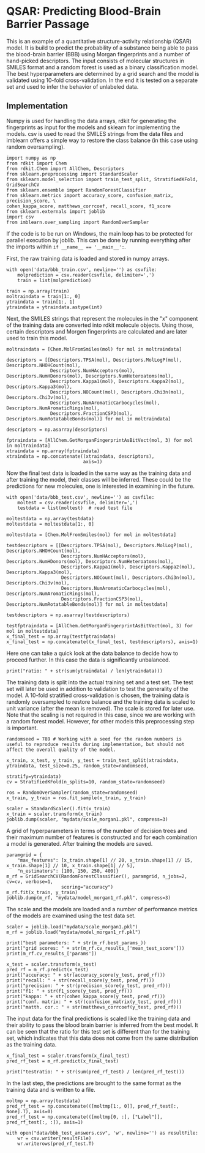 # QSAR: Predicting Blood-Brain Barrier Passage
This is an example of a quantitative structure-activity relationship (QSAR) model. It is build to predict the probability of a substance being able to pass the blood-brain barrier (BBB) using Morgan fingerprints and a number of hand-picked descriptors. The input consists of molecular structures in SMILES format and a random forest is used as a binary classification model. The best hyperparameters are determined by a grid search and the model is validated using 10-fold cross-validation. In the end it is tested on a separate set and used to infer the behavior of unlabeled data.

## Implementation
Numpy is used for handling the data arrays, rdkit for generating the fingerprints as input for the models and sklearn for implementing the models. csv is used to read the SMILES strings from the data files and imblearn offers a simple way to restore the class balance (in this case using random oversampling).
```
import numpy as np
from rdkit import Chem
from rdkit.Chem import AllChem, Descriptors
from sklearn.preprocessing import StandardScaler
from sklearn.model_selection import train_test_split, StratifiedKFold, GridSearchCV
from sklearn.ensemble import RandomForestClassifier
from sklearn.metrics import accuracy_score, confusion_matrix, precision_score, \
cohen_kappa_score, matthews_corrcoef, recall_score, f1_score
from sklearn.externals import joblib
import csv
from imblearn.over_sampling import RandomOverSampler
```

If the code is to be run on Windows, the main loop has to be protected for parallel execution by joblib. This can be done by running everything after the imports within `if __name__ == '__main__':`.

First, the raw training data is loaded and stored in numpy arrays.
```
with open('data/bbb_train.csv', newline='') as csvfile:
    molprediction = csv.reader(csvfile, delimiter=',')
    train = list(molprediction)  

train = np.array(train)
moltraindata = train[1:, 0]
ytraindata = train[1:, 1]
ytraindata = ytraindata.astype(int)
```

Next, the SMILES strings that represent the molecules in the "x" component of the training data are converted into rdkit molecule objects. Using those, certain descriptors and Morgen fingerprints are calculated and are later used to train this model.
```
moltraindata = [Chem.MolFromSmiles(mol) for mol in moltraindata]  

descriptors = [[Descriptors.TPSA(mol), Descriptors.MolLogP(mol), Descriptors.NHOHCount(mol),
                Descriptors.NumHAcceptors(mol), Descriptors.NumHDonors(mol), Descriptors.NumHeteroatoms(mol),
                Descriptors.Kappa1(mol), Descriptors.Kappa2(mol), Descriptors.Kappa3(mol),
                Descriptors.NOCount(mol), Descriptors.Chi3n(mol), Descriptors.Chi3v(mol),
                Descriptors.NumAromaticCarbocycles(mol), Descriptors.NumAromaticRings(mol),
                Descriptors.FractionCSP3(mol), Descriptors.NumRotatableBonds(mol)] for mol in moltraindata]

descriptors = np.asarray(descriptors)

fptraindata = [AllChem.GetMorganFingerprintAsBitVect(mol, 3) for mol in moltraindata]
xtraindata = np.array(fptraindata)
xtraindata = np.concatenate((xtraindata, descriptors),
                            axis=1)  
```

Now the final test data is loaded in the same way as the training data and after training the model, their classes will be inferred. These could be the predictions for new molecules, one is interested in examining in the future.
```
with open('data/bbb_test.csv', newline='') as csvfile:
    moltest = csv.reader(csvfile, delimiter=',')
    testdata = list(moltest)  # read test file

moltestdata = np.array(testdata)
moltestdata = moltestdata[1:, 0]

moltestdata = [Chem.MolFromSmiles(mol) for mol in moltestdata]

testdescriptors = [[Descriptors.TPSA(mol), Descriptors.MolLogP(mol), Descriptors.NHOHCount(mol),
                    Descriptors.NumHAcceptors(mol), Descriptors.NumHDonors(mol), Descriptors.NumHeteroatoms(mol),
                    Descriptors.Kappa1(mol), Descriptors.Kappa2(mol), Descriptors.Kappa3(mol),
                    Descriptors.NOCount(mol), Descriptors.Chi3n(mol), Descriptors.Chi3v(mol),
                    Descriptors.NumAromaticCarbocycles(mol), Descriptors.NumAromaticRings(mol),
                    Descriptors.FractionCSP3(mol), Descriptors.NumRotatableBonds(mol)] for mol in moltestdata]

testdescriptors = np.asarray(testdescriptors)

testfptraindata = [AllChem.GetMorganFingerprintAsBitVect(mol, 3) for mol in moltestdata]
x_final_test = np.array(testfptraindata)
x_final_test = np.concatenate((x_final_test, testdescriptors), axis=1)  
```

Here one can take a quick look at the data balance to decide how to proceed further. In this case the data is significantly unbalanced.
```
print("ratio: " + str(sum(ytraindata) / len(ytraindata)))  
```

The training data is split into the actual training set and a test set. The test set will later be used in addition to validation to test the generality of the model. A 10-fold stratified cross-validation is chosen, the training data is randomly oversampled to restore balance and the training data is scaled to unit variance (after the mean is removed). The scale is stored for later use. Note that the scaling is not required in this case, since we are working with a random forest model. However, for other models this preprocessing step is important.
```
randomseed = 789 # Working with a seed for the random numbers is useful to reproduce results during implementation, but should not affect the overall quality of the model.

x_train, x_test, y_train, y_test = train_test_split(xtraindata, ytraindata, test_size=0.25, random_state=randomseed,
                                                    stratify=ytraindata)  
cv = StratifiedKFold(n_splits=10, random_state=randomseed) 

ros = RandomOverSampler(random_state=randomseed)
x_train, y_train = ros.fit_sample(x_train, y_train) 

scaler = StandardScaler().fit(x_train)  
x_train = scaler.transform(x_train)
joblib.dump(scaler, "mydata/scale_morgan1.pkl", compress=3)
```

A grid of hyperparameters in terms of the number of decision trees and their maximum number of features is constructed and for each combination a model is generated. After training the models are saved.
```
paramgrid = {
    "max_features": [x_train.shape[1] // 20, x_train.shape[1] // 15, x_train.shape[1] // 10, x_train.shape[1] // 5],
    "n_estimators": [100, 150, 250, 400]}
m_rf = GridSearchCV(RandomForestClassifier(), paramgrid, n_jobs=2, cv=cv, verbose=1,
                    scoring="accuracy") 
m_rf.fit(x_train, y_train)
joblib.dump(m_rf, "mydata/model_morgan1_rf.pkl", compress=3)
```

The scale and the models are loaded and a number of performance metrics of the models are examined using the test data set.
```
scaler = joblib.load("mydata/scale_morgan1.pkl")
m_rf = joblib.load("mydata/model_morgan1_rf.pkl")

print("best parameters: " + str(m_rf.best_params_))
print("grid scores: " + str(m_rf.cv_results_['mean_test_score']))
print(m_rf.cv_results_['params'])

x_test = scaler.transform(x_test)
pred_rf = m_rf.predict(x_test)
print("accuracy: " + str(accuracy_score(y_test, pred_rf)))
print("recall: " + str(recall_score(y_test, pred_rf)))
print("precision: " + str(precision_score(y_test, pred_rf)))
print("f1: " + str(f1_score(y_test, pred_rf)))
print("kappa: " + str(cohen_kappa_score(y_test, pred_rf)))
print("conf. matrix: " + str(confusion_matrix(y_test, pred_rf)))
print("matth. cor.: " + str(matthews_corrcoef(y_test, pred_rf)))
```

The input data for the final predictions is scaled like the training data and their ability to pass the blood brain barrier is inferred from the best model. It can be seen that the ratio for this test set is different than for the training set, which indicates that this data does not come from the same distribution as the training data.
```
x_final_test = scaler.transform(x_final_test)
pred_rf_test = m_rf.predict(x_final_test)

print("testratio: " + str(sum(pred_rf_test) / len(pred_rf_test)))  
```

In the last step, the predictions are brought to the same format as the training data and is written to a file.
```
moltmp = np.array(testdata)
pred_rf_test = np.concatenate(([moltmp[1:, 0]], pred_rf_test[:, None].T), axis=0)
pred_rf_test = np.concatenate(([moltmp[0, :], ["Label"]], pred_rf_test[:, :]), axis=1)

with open("data/bbb_test_answers.csv", 'w', newline='') as resultFile:
    wr = csv.writer(resultFile)
    wr.writerows(pred_rf_test.T)
```
